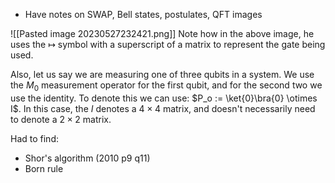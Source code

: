 - Have notes on SWAP, Bell states, postulates, QFT images

![[Pasted image 20230527232421.png]]
Note how in the above image, he uses the $\mapsto$ symbol with a superscript of a matrix to represent the gate being used. 


Also, let us say we are measuring one of three qubits in a system. We use the $M_0$ measurement operator for the first qubit, and for the second two we use the identity. To denote this we can use: $P_o := \ket{0}\bra{0} \otimes I$. In this case, the $I$ denotes a $4 \times 4$ matrix, and doesn't necessarily need to denote a $2 \times 2$ matrix.



Had to find:

- Shor's algorithm (2010 p9 q11)
- Born rule